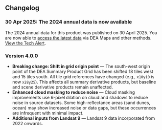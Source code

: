 ## Changelog

### 30 Apr 2025: The 2024 annual data is now available

The 2024 annual data for this product was published on 30 April 2025. You are now able to [access the latest data](./?tab=access) via DEA Maps and other methods. [View the Tech Alert](https://communication.ga.gov.au/link/id/zzzz6811775c5a24b812Pzzzz6567c8b713b5b826/page.html).

### Version 4.0.0

- **Breaking change: Shift in grid origin point** — The south-west origin point of the DEA Summary Product Grid has been shifted 18 tiles west and 15 tiles south. All tile grid references have changed (e.g., `x10y10` is now `x28y25`). This affects all summary derivative products, but baseline and scene derivative products remain unaffected.
- **Enhanced cloud masking to reduce noise** — Cloud masking improvements use 6-pixel dilation on cloud and shadows to reduce noise in source datasets. Some high-reflectance areas (sand dunes, ocean) may show increased noise or data gaps, but these occurrences are infrequent with minimal impact.
- **Additional inputs from Landsat 9** — Landsat 9 data incorporated from 2022 onwards.
